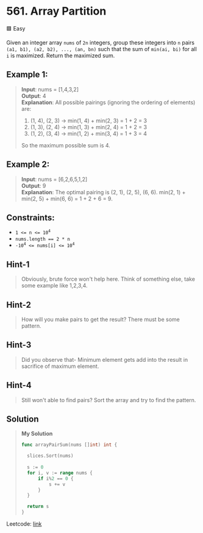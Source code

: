 # 561. Array Partition
🟩 Easy

Given an integer array `nums` of `2n` integers, group these integers into `n` pairs `(a1, b1), (a2, b2), ..., (an, bn)` such that the sum of `min(ai, bi)` for all `i` is maximized. Return the maximized sum.

 

## Example 1:

> **Input**: nums = [1,4,3,2] \
> **Output**: 4 \
> **Explanation**: All possible pairings (ignoring the ordering of elements) are:
>1. (1, 4), (2, 3) -> min(1, 4) + min(2, 3) = 1 + 2 = 3
> 2. (1, 3), (2, 4) -> min(1, 3) + min(2, 4) = 1 + 2 = 3
> 3. (1, 2), (3, 4) -> min(1, 2) + min(3, 4) = 1 + 3 = 4 
>
> So the maximum possible sum is 4.

## Example 2:

> **Input**: nums = [6,2,6,5,1,2] \
> **Output**: 9 \
> **Explanation**: The optimal pairing is (2, 1), (2, 5), (6, 6). min(2, 1) + min(2, 5) + min(6, 6) = 1 + 2 + 6 = 9.
 

## Constraints:

* <code>1 <= n <= 10<sup>4</sup></code>
* `nums.length == 2 * n`
* <code>-10<sup>4</sup> <= nums[i] <= 10<sup>4</sup></code>

## Hint-1
> Obviously, brute force won't help here. Think of something else, take some example like 1,2,3,4.

## Hint-2
> How will you make pairs to get the result? There must be some pattern.

## Hint-3
> Did you observe that- Minimum element gets add into the result in sacrifice of maximum element.

## Hint-4
> Still won't able to find pairs? Sort the array and try to find the pattern.

## Solution
> **My Solution**
> ```go
> func arrayPairSum(nums []int) int {
> 
> 	slices.Sort(nums)
>     
> 	s := 0
> 	for i, v := range nums {
> 		if i%2 == 0 {
> 			s += v
> 		}
> 	}
> 
> 	return s
> }
> ```

Leetcode: [link](https://leetcode.com/problems/array-partition/description/)